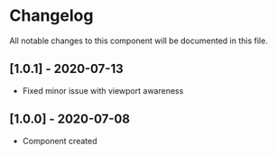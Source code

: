 # Changelog
All notable changes to this component will be documented in this file.

## [1.0.1] - 2020-07-13
- Fixed minor issue with viewport awareness

## [1.0.0] - 2020-07-08
- Component created
